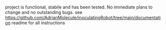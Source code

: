 project is functional, stabile and has been tested. No immediate plans to change and no outstanding bugs.
see https://github.com/AdrianMolecule/inoculatingRobot/tree/main/documentation readme for all instructions
